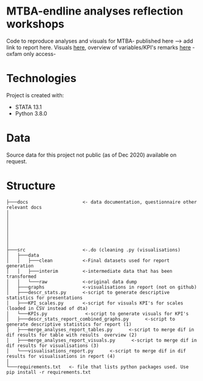 # MTBA-endline analyses reflection workshops

Code to reproduce analyses and visuals for MTBA- published here <add link> --> add link to report here. Visuals [here](https://oxfam.box.com/s/u1gbv1prb8w0ia855mx5t4493fu762h2), overview of variables/KPI's remarks [here](https://oxfam.box.com/s/mfs6vpucwp8ucaw45a617clu2qjzfz9g) -oxfam only access-

# Technologies
Project is created with: 
- STATA 13.1
- Python 3.8.0 

# Data
Source data for this project not public (as of Dec 2020) available on request.

# Structure
```
├───docs                    <- data documentation, questionnaire other relevant docs
│   
│          
│   
│      
│      
│      
│   
├───src                     <-.do (cleaning .py (visualisations) 
│   ├───data                 
│   │   ├───clean           <-Final datasets used for report generation  
│   │   ├───interim         <-intermediate data that has been transformed 
│   │   └───raw             <-original data dump         
│   ├───graphs              <-visualisations in report (not on github)
│   ├───descr_stats.py      <-script to generate descriptive statistics for presentations
│   ├───KPI_scales.py       <-script for visuals KPI's for scales (loaded in CSV instead of dta)
│   └───KPIs.py              <-script to generate visuals for KPI's
│   ├───descr_stats_report_combined_graphs.py      <-script to generate descriptive statistics for report (1)
│   ├───merge_analyses_report_tables.py      <-script to merge dif in dif results for table with results  overview (2)
│   ├───merge_analyses_report_visuals.py      <-script to merge dif in dif results for visualisations (3)
│   └───visualisations_report.py      <-script to merge dif in dif results for visualisations in report (4)
│
└───requirements.txt   <- file that lists python packages used. Use pip install -r requirements.txt
```






